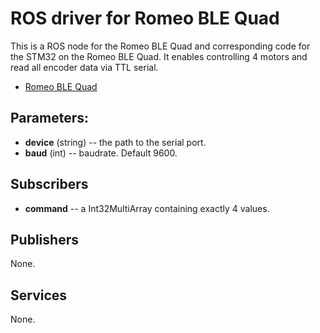 # ROS driver for Romeo BLE Quad

This is a ROS node for the Romeo BLE Quad and corresponding code for the STM32 on the Romeo BLE Quad.
It enables controlling 4 motors and read all encoder data via TTL serial.

* [Romeo BLE Quad](https://www.dfrobot.com/product-1563.html)

## Parameters:

* **device** (string) -- the path to the serial port.
* **baud** (int) -- baudrate. Default 9600.

## Subscribers
* **command** -- a Int32MultiArray containing exactly 4 values.

## Publishers
None.

## Services
None.
